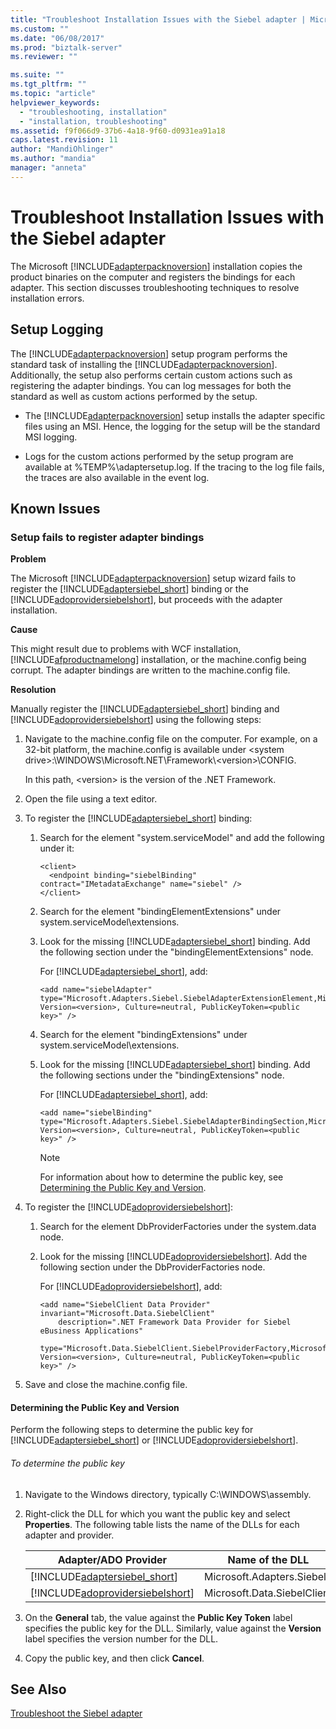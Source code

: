 ```yaml
---
title: "Troubleshoot Installation Issues with the Siebel adapter | Microsoft Docs"
ms.custom: ""
ms.date: "06/08/2017"
ms.prod: "biztalk-server"
ms.reviewer: ""

ms.suite: ""
ms.tgt_pltfrm: ""
ms.topic: "article"
helpviewer_keywords: 
  - "troubleshooting, installation"
  - "installation, troubleshooting"
ms.assetid: f9f066d9-37b6-4a18-9f60-d0931ea91a18
caps.latest.revision: 11
author: "MandiOhlinger"
ms.author: "mandia"
manager: "anneta"
---
```

# Troubleshoot Installation Issues with the Siebel adapter
The Microsoft [!INCLUDE[adapterpacknoversion](../../includes/adapterpacknoversion-md.md)] installation copies the product binaries on the computer and registers the bindings for each adapter. This section discusses troubleshooting techniques to resolve installation errors.  

## Setup Logging  
 The [!INCLUDE[adapterpacknoversion](../../includes/adapterpacknoversion-md.md)] setup program performs the standard task of installing the [!INCLUDE[adapterpacknoversion](../../includes/adapterpacknoversion-md.md)]. Additionally, the setup also performs certain custom actions such as registering the adapter bindings. You can log messages for both the standard as well as custom actions performed by the setup.  

- The [!INCLUDE[adapterpacknoversion](../../includes/adapterpacknoversion-md.md)] setup installs the adapter specific files using an MSI. Hence, the logging for the setup will be the standard MSI logging.  

- Logs for the custom actions performed by the setup program are available at %TEMP%\adaptersetup.log. If the tracing to the log file fails, the traces are also available in the event log.  

## Known Issues  

### Setup fails to register adapter bindings  
 **Problem**  

 The Microsoft [!INCLUDE[adapterpacknoversion](../../includes/adapterpacknoversion-md.md)] setup wizard fails to register the [!INCLUDE[adaptersiebel_short](../../includes/adaptersiebel-short-md.md)] binding or the [!INCLUDE[adoprovidersiebelshort](../../includes/adoprovidersiebelshort-md.md)], but proceeds with the adapter installation.  

 **Cause**  

 This might result due to problems with WCF installation, [!INCLUDE[afproductnamelong](../../includes/afproductnamelong-md.md)] installation, or the machine.config being corrupt. The adapter bindings are written to the machine.config file.  

 **Resolution**  

Manually register the [!INCLUDE[adaptersiebel_short](../../includes/adaptersiebel-short-md.md)] binding and [!INCLUDE[adoprovidersiebelshort](../../includes/adoprovidersiebelshort-md.md)] using the following steps: 

1. Navigate to the machine.config file on the computer. For example, on a 32-bit platform, the machine.config is available under \<system drive\>:\WINDOWS\Microsoft.NET\Framework\\<version\>\CONFIG.  

    In this path, \<version\> is the version of the .NET Framework.  

2. Open the file using a text editor.  

3. To register the [!INCLUDE[adaptersiebel_short](../../includes/adaptersiebel-short-md.md)] binding:  

   1. Search for the element "system.serviceModel" and add the following under it:  

      ```  
      <client>  
        <endpoint binding="siebelBinding" contract="IMetadataExchange" name="siebel" />  
      </client>  
      ```  

   2. Search for the element "bindingElementExtensions" under system.serviceModel\extensions.  

   3. Look for the missing [!INCLUDE[adaptersiebel_short](../../includes/adaptersiebel-short-md.md)] binding. Add the following section under the "bindingElementExtensions" node.  

       For [!INCLUDE[adaptersiebel_short](../../includes/adaptersiebel-short-md.md)], add:  

      ```  
      <add name="siebelAdapter" type="Microsoft.Adapters.Siebel.SiebelAdapterExtensionElement,Microsoft.Adapters.Siebel, Version=<version>, Culture=neutral, PublicKeyToken=<public key>" />  
      ```  

   4. Search for the element "bindingExtensions" under system.serviceModel\extensions.  

   5. Look for the missing [!INCLUDE[adaptersiebel_short](../../includes/adaptersiebel-short-md.md)] binding. Add the following sections under the "bindingExtensions" node.  

       For [!INCLUDE[adaptersiebel_short](../../includes/adaptersiebel-short-md.md)], add:  

      ```  
      <add name="siebelBinding" type="Microsoft.Adapters.Siebel.SiebelAdapterBindingSection,Microsoft.Adapters.Siebel, Version=<version>, Culture=neutral, PublicKeyToken=<public key>" />  
      ```  

      > [!NOTE]
      >  For information about how to determine the public key, see [Determining the Public Key and Version](#BKMK_PubKey).  

4. To register the [!INCLUDE[adoprovidersiebelshort](../../includes/adoprovidersiebelshort-md.md)]:  

   1. Search for the element DbProviderFactories under the system.data node.  

   2. Look for the missing [!INCLUDE[adoprovidersiebelshort](../../includes/adoprovidersiebelshort-md.md)]. Add the following section under the DbProviderFactories node.  

       For [!INCLUDE[adoprovidersiebelshort](../../includes/adoprovidersiebelshort-md.md)], add:  

      ```  
      <add name="SiebelClient Data Provider" invariant="Microsoft.Data.SiebelClient"  
          description=".NET Framework Data Provider for Siebel eBusiness Applications"  
          type="Microsoft.Data.SiebelClient.SiebelProviderFactory,Microsoft.Data.SiebelClient, Version=<version>, Culture=neutral, PublicKeyToken=<public key>" />  
      ```  

5. Save and close the machine.config file.  

####  <a name="BKMK_PubKey"></a> Determining the Public Key and Version  
 Perform the following steps to determine the public key for [!INCLUDE[adaptersiebel_short](../../includes/adaptersiebel-short-md.md)] or [!INCLUDE[adoprovidersiebelshort](../../includes/adoprovidersiebelshort-md.md)].  

###### To determine the public key  

1. Navigate to the Windows directory, typically C:\WINDOWS\assembly.  

2. Right-click the DLL for which you want the public key and select **Properties**. The following table lists the name of the DLLs for each adapter and provider.  


   |                              Adapter/ADO Provider                               |       Name of the DLL       |
   |---------------------------------------------------------------------------------|-----------------------------|
   |    [!INCLUDE[adaptersiebel_short](../../includes/adaptersiebel-short-md.md)]    |  Microsoft.Adapters.Siebel  |
   | [!INCLUDE[adoprovidersiebelshort](../../includes/adoprovidersiebelshort-md.md)] | Microsoft.Data.SiebelClient |


3. On the **General** tab, the value against the **Public Key Token** label specifies the public key for the DLL. Similarly, value against the **Version** label specifies the version number for the DLL.  

4. Copy the public key, and then click **Cancel**.  

## See Also  
[Troubleshoot the Siebel adapter](../../adapters-and-accelerators/adapter-siebel/troubleshoot-the-siebel-adapter.md)